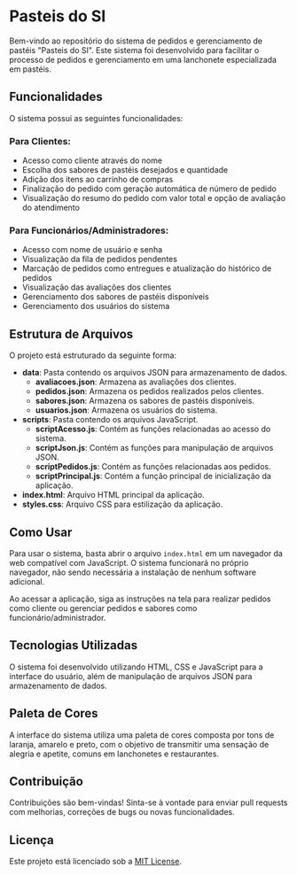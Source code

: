 # Pasteis do SI

Bem-vindo ao repositório do sistema de pedidos e gerenciamento de pastéis "Pasteis do SI". Este sistema foi desenvolvido para facilitar o processo de pedidos e gerenciamento em uma lanchonete especializada em pastéis.

## Funcionalidades

O sistema possui as seguintes funcionalidades:

### Para Clientes:

- Acesso como cliente através do nome
- Escolha dos sabores de pastéis desejados e quantidade
- Adição dos itens ao carrinho de compras
- Finalização do pedido com geração automática de número de pedido
- Visualização do resumo do pedido com valor total e opção de avaliação do atendimento

### Para Funcionários/Administradores:

- Acesso com nome de usuário e senha
- Visualização da fila de pedidos pendentes
- Marcação de pedidos como entregues e atualização do histórico de pedidos
- Visualização das avaliações dos clientes
- Gerenciamento dos sabores de pastéis disponíveis
- Gerenciamento dos usuários do sistema

## Estrutura de Arquivos

O projeto está estruturado da seguinte forma:

- **data**: Pasta contendo os arquivos JSON para armazenamento de dados.
  - **avaliacoes.json**: Armazena as avaliações dos clientes.
  - **pedidos.json**: Armazena os pedidos realizados pelos clientes.
  - **sabores.json**: Armazena os sabores de pastéis disponíveis.
  - **usuarios.json**: Armazena os usuários do sistema.
- **scripts**: Pasta contendo os arquivos JavaScript.
  - **scriptAcesso.js**: Contém as funções relacionadas ao acesso do sistema.
  - **scriptJson.js**: Contém as funções para manipulação de arquivos JSON.
  - **scriptPedidos.js**: Contém as funções relacionadas aos pedidos.
  - **scriptPrincipal.js**: Contém a função principal de inicialização da aplicação.
- **index.html**: Arquivo HTML principal da aplicação.
- **styles.css**: Arquivo CSS para estilização da aplicação.

## Como Usar

Para usar o sistema, basta abrir o arquivo `index.html` em um navegador da web compatível com JavaScript. O sistema funcionará no próprio navegador, não sendo necessária a instalação de nenhum software adicional.

Ao acessar a aplicação, siga as instruções na tela para realizar pedidos como cliente ou gerenciar pedidos e sabores como funcionário/administrador.

## Tecnologias Utilizadas

O sistema foi desenvolvido utilizando HTML, CSS e JavaScript para a interface do usuário, além de manipulação de arquivos JSON para armazenamento de dados.

## Paleta de Cores

A interface do sistema utiliza uma paleta de cores composta por tons de laranja, amarelo e preto, com o objetivo de transmitir uma sensação de alegria e apetite, comuns em lanchonetes e restaurantes.

## Contribuição

Contribuições são bem-vindas! Sinta-se à vontade para enviar pull requests com melhorias, correções de bugs ou novas funcionalidades.

## Licença

Este projeto está licenciado sob a [MIT License](LICENSE).
